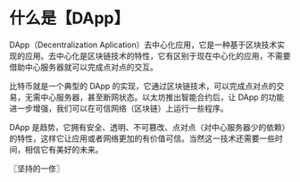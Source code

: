 # 什么是【DApp】
DApp（Decentralization Aplication）去中心化应用，它是一种基于区块技术实现的应用。去中心化是区块链技术的特性，它有区别于现在中心化的应用，不需要借助中心服务器就可以完成点对点的交互。

比特币就是一个典型的 DApp 的实现，它通过区块链技术，可以完成点对点的交易，无需中心服务器，甚至断网状态。以太坊推出智能合约后，让 DApp 的功能进一步增强，我们可以在可信网络（区块链）上运行一些程序。

DApp 是趋势，它拥有安全、透明、不可篡改、点对点（对中心服务器少的依赖）的特性，这样它让应用或者网络更加的有价值可信。当然这一技术还需要一些时间，相信它有美好的未来。

〖坚持的一俢〗